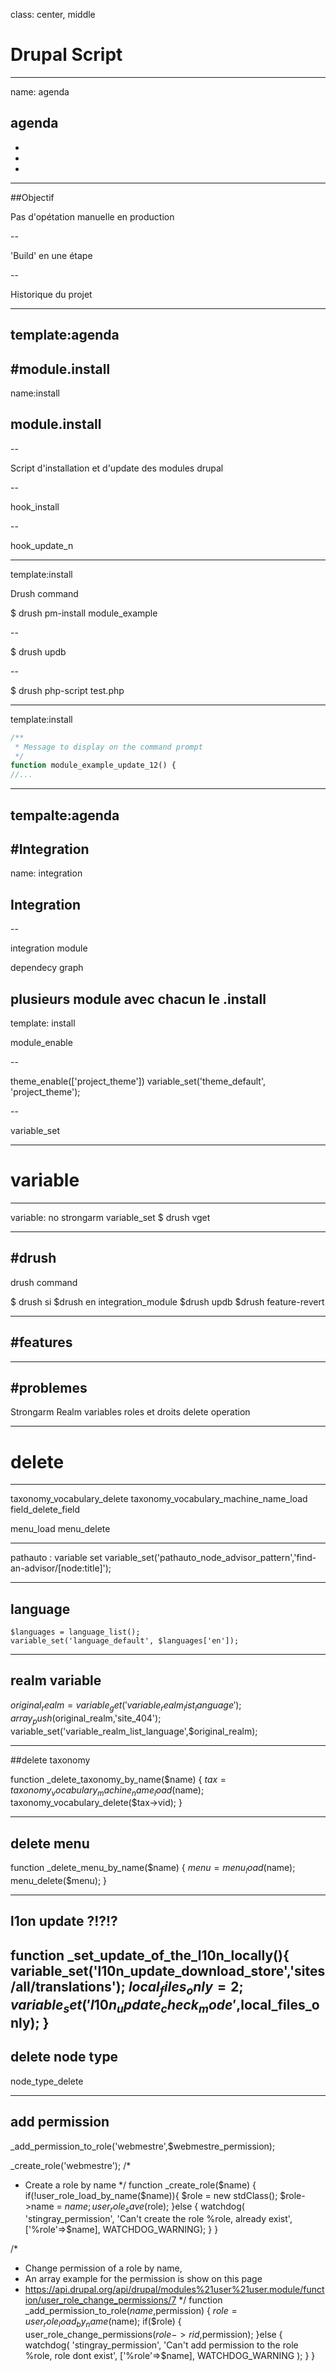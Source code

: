 class: center, middle
# Drupal Script
---
name: agenda
## agenda
- 
- 
- 
---
##Objectif

Pas d'opétation manuelle en production

--

'Build' en une étape

--

Historique du projet

<!--
  -productivité développeur, un nouveau développeur peut construire le projet 
  sans se poser de question
  - intégration continue 
-->

---
template:agenda
---
#module.install
---
name:install
## module.install

--

Script d'installation et d'update des modules drupal

--

hook_install

--

hook_update_n

<!-- todo peut-être ajouter un exemple de code à cette étape -->

---
template:install

Drush command

$ drush pm-install module_example

--

$ drush updb

--

$ drush php-script test.php

---
template:install

```php
/**
 * Message to display on the command prompt
 */
function module_example_update_12() {
//...
```

---
tempalte:agenda
---
#Integration
---
name: integration
## Integration

--

integration module

dependecy graph

plusieurs  module avec chacun le .install
---
template: install

module_enable

--

theme_enable(['project_theme'])
variable_set('theme_default', 'project_theme');

--

variable_set


---
# variable
---

variable:
no strongarm
variable_set
$ drush vget


---
#drush 
---

drush command
 
$ drush si
$drush en integration_module
$drush updb
$drush feature-revert


---
#features
---


---
#problemes
---

Strongarm
Realm variables
roles et droits
delete operation

---
# delete
---
taxonomy_vocabulary_delete
taxonomy_vocabulary_machine_name_load
field_delete_field

menu_load
menu_delete

---
pathauto : variable set
  variable_set('pathauto_node_advisor_pattern','find-an-advisor/[node:title]');

---
## language

    $languages = language_list();
    variable_set('language_default', $languages['en']);


---
## realm variable
  $original_realm =  variable_get('variable_realm_list_language');
  array_push($original_realm,'site_404');
  variable_set('variable_realm_list_language',$original_realm);

---
##delete taxonomy

function _delete_taxonomy_by_name($name) {
  $tax = taxonomy_vocabulary_machine_name_load($name);
  taxonomy_vocabulary_delete($tax->vid);
}

---
## delete menu

function _delete_menu_by_name($name) {
  $menu = menu_load($name);
  menu_delete($menu);
}


---
## l1on update ?!?!?
function _set_update_of_the_l10n_locally(){
  variable_set('l10n_update_download_store','sites/all/translations');
  $local_files_only = 2;
  variable_set('l10n_update_check_mode',$local_files_only);
}
---
## delete node type

node_type_delete

---
## add permission
  _add_permission_to_role('webmestre',$webmestre_permission);

  _create_role('webmestre');
/*
 * Create a role by name
 */
function _create_role($name) {
  if(!user_role_load_by_name($name)){
      $role = new stdClass();
      $role->name = $name;
      user_role_save($role);
  }else {
    watchdog(
      'stingray_permission',
      'Can\'t create the role %role, already exist',
      ['%role'=>$name],
      WATCHDOG_WARNING);
  }
}

/*
 * Change permission of a role by name, 
 * An array example for the permission is show on this page
 * https://api.drupal.org/api/drupal/modules%21user%21user.module/function/user_role_change_permissions/7
 */
function _add_permission_to_role($name,$permission) {
  $role = user_role_load_by_name($name);
  if($role) {
    user_role_change_permissions($role->rid,$permission);
  }else {
    watchdog(
      'stingray_permission',
      'Can\'t add permission to the role %role, role dont exist',
      ['%role'=>$name],
      WATCHDOG_WARNING
    );
  }
}

<!--
  options profil d'installation ?!
  
  http://dcycleproject.org/
  
  
  
  
  
  
  function manage_deploy_install() {
      manage_deploy_update_dependencies();
        for ($i = 7001; $i < 8000; $i++) {
              $candidate = 'manage_deploy_update_' . $i;
                  if (function_exists($candidate)) {
                          $candidate();
                              }
                                }
  }
  
  
  
  devmodule.install
  
  
  //
  
  drupal_parse_info_filedrupal_parse_info_file
  
  
  
  
  * [Blog | Dcycle](http://dcycleproject.org/blog)
  * [Do not clone the database | Dcycle](http://dcycleproject.org/blog/48/do-not-clone-database)
  * [Continuous deployment, Drupal style | Dcycle](http://dcycleproject.org/blog/46/continuous-deployment-drupal-style)
  * [What is a site deployment module? | Dcycle](http://dcycleproject.org/blog/44/what-site-deployment-module)
  * [Continuous integration - Wikiwand](http://www.wikiwand.com/en/Continuous_integration)
  * [Continuous Integration | ThoughtWorks](http://www.thoughtworks.com/continuous-integration)
  * [Continuous Integration](http://www.martinfowler.com/articles/continuousIntegration.html)
  

